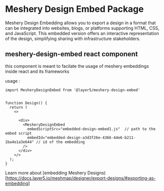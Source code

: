 # Meshery Design Embed Package

Meshery Design Embedding allows you to export a design in a format that can be integrated into websites, blogs, or platforms supporting HTML, CSS, and JavaScript. This embedded version offers an interactive representation of the design, simplifying sharing with infrastructure stakeholders.

## meshery-design-embed react component

this component is meant to facilate the usage of meshery embeddings inside react and its frameworks

usage :

```
import MesheryDesignEmbed from '@layer5/meshery-design-embed'


function Design() {
  return (
    <>

      <div>
        <MesheryDesignEmbed
          embedScriptSrc="embedded-design-embed1.js"  // path to the embed script
          embedId="embedded-design-a3d3f26e-4366-44e6-b211-1ba4e1a3e644" // id of the embedding
        />
      </div>
    </>
  );
}

```

Learn more about [embedding Meshery Designs)[https://docs.layer5.io/meshmap/designer/export-designs/#exporting-as-embedding]
